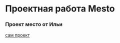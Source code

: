# Проектная работа Mesto

### Проект место от Ильи

[сам проект](https://webdeveloperilya.github.io/mesto-project-ff/)
